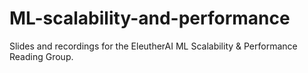 # ML-scalability-and-performance
Slides and recordings for the EleutherAI ML Scalability &amp; Performance Reading Group.
